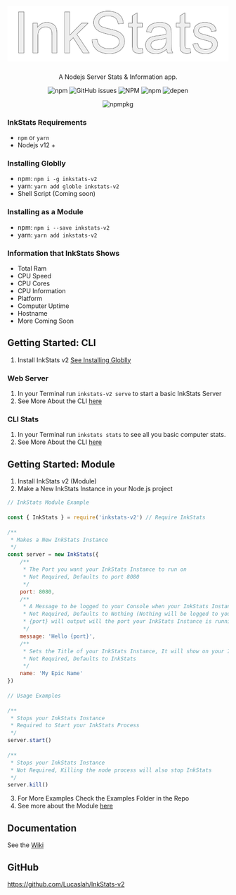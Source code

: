 <h1 align="center">
<img alt="img" src="https://github.com/Lucaslah/InkStats-v2/blob/main/img/InkStats.png">
</h1>
<p align="center">
  A Nodejs Server Stats & Information app.
  </p>
<p align="center">
  <img alt="npm" src="https://img.shields.io/npm/v/inkstats-v2">
  <img alt="GitHub issues" src="https://img.shields.io/github/issues/lucaslah/inkstats-v2">
  <img alt="NPM" src="https://img.shields.io/npm/l/inkstats-v2">
  <img alt="npm" src="https://img.shields.io/npm/dw/inkstats-v2">
  <img alt="depen" src="https://david-dm.org/Lucaslah/inkstats-v2.svg">
  </p>
  <p align="center">
  <img alt="npmpkg" src="https://nodei.co/npm/inkstats-v2.png" herf="https://npmjs.org/package/inkstats-v2">
  </p>

### InkStats Requirements
- `npm` or `yarn`
- Nodejs v12 +

### Installing Globlly
- npm: `npm i -g inkstats-v2`
- yarn: `yarn add globle inkstats-v2`
- Shell Script (Coming soon)

### Installing as a Module
- npm: `npm i --save inkstats-v2`
- yarn: `yarn add inkstats-v2`

### Information that InkStats Shows
- Total Ram
- CPU Speed
- CPU Cores
- CPU Information
- Platform
- Computer Uptime
- Hostname
- More Coming Soon


## Getting Started: CLI
1. Install InkStats v2 [See Installing Globlly](#installing-globlly)
### Web Server

1. In your Terminal run `inkstats-v2 serve` to start a basic InkStats Server
2. See More About the CLI [here](https://github.com/Lucaslah/InkStats-v2/wiki/Getting-Started:-CLI)
### CLI Stats
1. In your Terminal run `inkstats stats` to see all you basic computer stats.
2. See More About the CLI [here](https://github.com/Lucaslah/InkStats-v2/wiki/Getting-Started:-CLI)

## Getting Started: Module
1. Install InkStats v2 (Module)
2. Make a New InkStats Instance in your Node.js project
```javascript
// InkStats Module Example

const { InkStats } = require('inkstats-v2') // Require InkStats

/**
 * Makes a New InkStats Instance
 */
const server = new InkStats({
    /**
     * The Port you want your InkStats Instance to run on
     * Not Required, Defaults to port 8080
     */
    port: 8080,
    /**
     * A Message to be logged to your Console when your InkStats Instance Starts
     * Not Required, Defaults to Nothing (Nothing will be logged to your Console)
     * {port} will output will the port your InkStats Instance is running on
     */
    message: 'Hello {port}',
    /**
     * Sets the Title of your InkStats Instance, It will show on your InkStats Home Page
     * Not Required, Defaults to InkStats
     */
    name: 'My Epic Name'
})

// Usage Examples

/**
 * Stops your InkStats Instance
 * Required to Start your InkStats Process
 */
server.start()

/**
 * Stops your InkStats Instance
 * Not Required, Killing the node process will also stop InkStats
 */
server.kill()
```
3. For More Examples Check the Examples Folder in the Repo
4. See more about the Module [here](https://github.com/Lucaslah/InkStats-v2/wiki/Getting-Started:-Module)

## Documentation
See the [Wiki](https://github.com/Lucaslah/InkStats-v2/wiki)

## GitHub
https://github.com/Lucaslah/InkStats-v2
